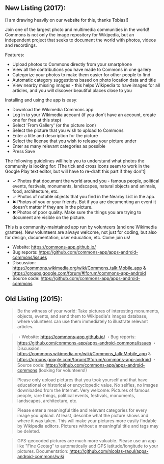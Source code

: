 ## New Listing (2017):

[I am drawing heavily on our website for this, thanks Tobias!]

Join one of the largest photo and multimedia communities in the world! Commons is not only the image repository for Wikipedia, but an independent project that seeks to document the world with photos, videos and recordings.

Features:
- Upload photos to Commons directly from your smartphone
- View all the contributions you have made to Commons in one gallery
- Categorize your photos to make them easier for other people to find
- Automatic category suggestions based on photo location data and title
- View nearby missing images - this helps Wikipedia to have images for all articles, and you will discover beautiful places close to you

Installing and using the app is easy:
- Download the Wikimedia Commons app
- Log in to your Wikimedia account (if you don't have an account, create one for free at this step)
- Select 'From Gallery' (or the picture icon)
- Select the picture that you wish to upload to Commons
- Enter a title and description for the picture
- Select the license that you wish to release your picture under 
- Enter as many relevant categories as possible
- Press Save

The following guidelines will help you to understand what photos the community is looking for:
[The tick and cross icons seem to work in the Google Play text editor, but will have to re-draft this part if they don't]
- ✓ Photos that document the world around you - famous people, political events, festivals, monuments, landscapes, natural objects and animals, food, architecture, etc.
- ✓ Photos of notable objects that you find in the Nearby List in the app.
- ✖ Photos of you or your friends. But if you are documenting an event it doesn't matter if they are in the picture.
- ✖ Photos of poor quality. Make sure the things you are trying to document are visible on the picture.

This is a community-maintained app run by volunteers (and one Wikimedia grantee). New volunteers are always welcome, not just for coding, but also for design, documentation, user education, etc. Come join us!
- Website: https://commons-app.github.io/
- Bug reports: https://github.com/commons-app/apps-android-commons/issues
- Discussion: https://commons.wikimedia.org/wiki/Commons_talk:Mobile_app & https://groups.google.com/forum/#!forum/commons-app-android
- Source code: https://github.com/commons-app/apps-android-commons 

## Old Listing (2015):

> Be the witness of your world: Take pictures of interesting monuments, objects, events, and send them to Wikipedia's images database, where volunteers can use them immediately to illustrate relevant articles.

> ・Website: https://commons-app.github.io/
> ・Bug reports: https://github.com/commons-app/apps-android-commons/issues
> ・Discussion: https://commons.wikimedia.org/wiki/Commons_talk:Mobile_app & https://groups.google.com/forum/#!forum/commons-app-android
> ・Source code: https://github.com/commons-app/apps-android-commons (looking for volunteers!)

> Please only upload pictures that you took yourself and that have educational or historical or encyclopedic value.
> No selfies, no images downloaded from the Internet.
> Very welcome: Pictures of famous people, rare things, political events, festivals, monuments, landscapes, architecture, etc.

> Please enter a meaningful title and relevant categories for every image you upload. At least, describe what the picture shows and where it was taken. This will make your pictures more easily findable by Wikipedia editors. Pictures without a meaningful title and tags may be deleted.

> GPS-geocoded pictures are much more valuable. Please use an app like "Fine Geotag" to automatically add GPS latitude/longitude to your pictures.
> Documentation: https://github.com/nicolas-raoul/apps-android-commons/wiki